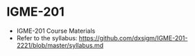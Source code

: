 # IGME-201
- IGME-201 Course Materials 
- Refer to the syllabus: https://github.com/dxsigm/IGME-201-2221/blob/master/syllabus.md
